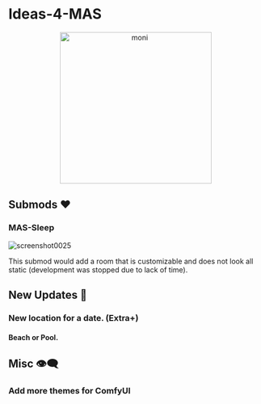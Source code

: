# Ideas-4-MAS
<p align="center">
  <img alt="moni" src="https://github.com/zer0fixer/Ideas-4-MAS/assets/94260040/2b0b0afc-5225-4582-ba1a-e3e75c3e4d7c" width="300">
</p>

## Submods ❤️
### MAS-Sleep

![screenshot0025](https://github.com/zer0fixer/Ideas-4-MAS/assets/94260040/ff5fff24-3a18-43ee-b883-32f11c5ae95c)

This submod would add a room that is customizable and does not look all static (development was stopped due to lack of time).

## New Updates 🚩

### New location for a date. (Extra+)
#### Beach or Pool.


## Misc 👁️‍🗨️ 
### Add more themes for ComfyUI 
